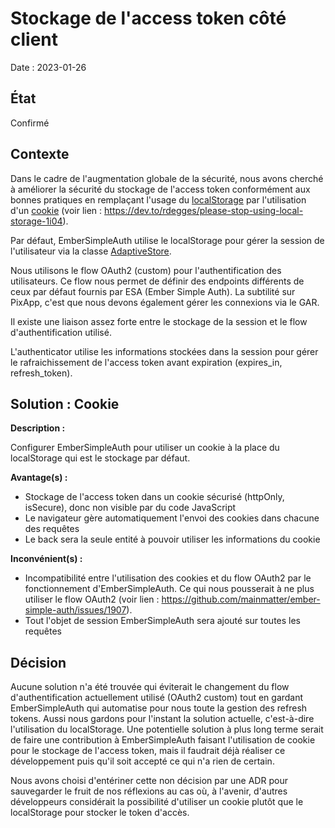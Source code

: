 # Stockage de l'access token côté client

Date : 2023-01-26

## État

Confirmé

## Contexte

Dans le cadre de l'augmentation globale de la sécurité, nous avons cherché à améliorer la sécurité du stockage de l'access token conformément aux bonnes pratiques en remplaçant l'usage du [localStorage](https://developer.mozilla.org/en-US/docs/Web/API/Window/localStorage) par l'utilisation d'un [cookie](https://developer.mozilla.org/en-US/docs/Web/API/Document/cookie) (voir lien : https://dev.to/rdegges/please-stop-using-local-storage-1i04).

Par défaut, EmberSimpleAuth utilise le localStorage pour gérer la session de l'utilisateur via la classe [AdaptiveStore](https://ember-simple-auth.com/api/classes/AdaptiveStore.html).

Nous utilisons le flow OAuth2 (custom) pour l'authentification des utilisateurs. Ce flow nous permet de définir des endpoints différents de ceux par défaut fournis par ESA (Ember Simple Auth). La subtilité sur PixApp, c'est que nous devons également gérer les connexions via le GAR. 

Il existe une liaison assez forte entre le stockage de la session et le flow d'authentification utilisé.

L'authenticator utilise les informations stockées dans la session pour gérer le rafraichissement
de l'access token avant expiration (expires_in, refresh_token).

## Solution : Cookie

**Description :**

Configurer EmberSimpleAuth pour utiliser un cookie à la place du localStorage qui est le stockage par défaut.

**Avantage(s) :**

- Stockage de l'access token dans un cookie sécurisé (httpOnly, isSecure), donc non visible par du code JavaScript
- Le navigateur gère automatiquement l'envoi des cookies dans chacune des requêtes
- Le back sera la seule entité à pouvoir utiliser les informations du cookie

**Inconvénient(s) :**

- Incompatibilité entre l'utilisation des cookies et du flow OAuth2 par le fonctionnement d'EmberSimpleAuth. Ce qui nous pousserait à ne plus utiliser le flow OAuth2 (voir lien : https://github.com/mainmatter/ember-simple-auth/issues/1907).
- Tout l'objet de session EmberSimpleAuth sera ajouté sur toutes les requêtes

## Décision

Aucune solution n'a été trouvée qui éviterait le changement du flow d'authentification actuellement utilisé (OAuth2 custom) tout en gardant EmberSimpleAuth qui automatise pour nous toute la gestion des refresh tokens.
Aussi nous gardons pour l'instant la solution actuelle, c'est-à-dire l'utilisation du localStorage.
Une potentielle solution à plus long terme serait de faire une contribution à EmberSimpleAuth faisant l'utilisation de cookie pour le stockage de l'access token, mais il faudrait déjà réaliser ce développement puis qu'il soit accepté ce qui n'a rien de certain.

Nous avons choisi d'entériner cette non décision par une ADR pour sauvegarder le fruit de nos réflexions au cas où, à l'avenir, d'autres développeurs considérait la possibilité d'utiliser un cookie plutôt que le localStorage pour stocker le token d'accès.
